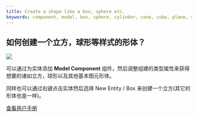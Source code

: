 ```yaml
---
title: Create a shape like a box, sphere etc.
keywords: component, model, box, sphere, cylinder, cone, cube, plane, shape, primitive
---
```


## 如何创建一个立方，球形等样式的形体？

<img src="https://s3-eu-west-1.amazonaws.com/static.playcanvas.com/instructions/new_box.gif"/>

可以通过为实体添加 **Model Component** 组件，然后调整组建的类型属性来获得想要的诸如立方，球形以及其他基本图元形体。

同样也可以通过右键点击实体然后选择 New Entity / Box 来创建一个立方(其它的形体也是一样)。

<a class="docs" href="http://developer.playcanvas.com/en/user-manual/packs/components/model/" target="_blank">查看用户手册</a>

